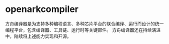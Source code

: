 # openarkcompiler
方舟编译器是为支持多种编程语言、多种芯片平台的联合编译、运行而设计的统一编程平台，包含编译器、工具链、运行时等关键部件。 方舟编译器还在持续演进中，陆续将上述能力实现和开源。
